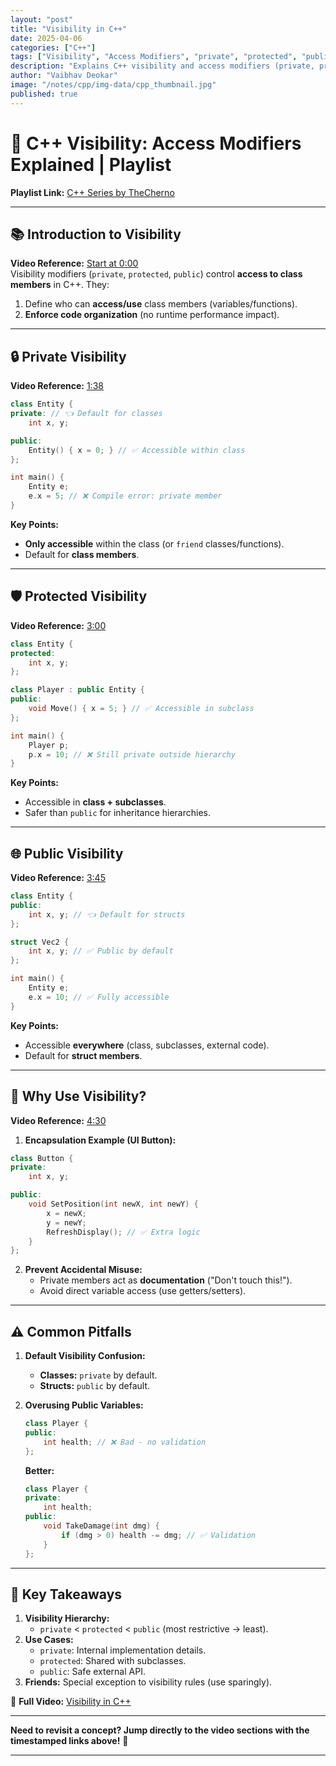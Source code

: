 ```yaml
---
layout: "post"
title: "Visibility in C++"
date: 2025-04-06
categories: ["C++"]
tags: ["Visibility", "Access Modifiers", "private", "protected", "public", "Encapsulation", "Classes", "Structs"]
description: "Explains C++ visibility and access modifiers (private, protected, public), their scope rules, default behavior, and importance for encapsulation."
author: "Vaibhav Deokar"
image: "/notes/cpp/img-data/cpp_thumbnail.jpg"
published: true
---
```

# 🎥 C++ Visibility: Access Modifiers Explained | Playlist  
**Playlist Link:** [C++ Series by TheCherno](https://www.youtube.com/watch?v=9RJTQmK0YPI&list=PLlrATfBNZ98dudnM48yfGUldqGD0S4FFb&index=10)  

---

## 📚 **Introduction to Visibility**  
**Video Reference:** [Start at 0:00](https://youtu.be/6OVQ8nh3KP0?t=0)  
Visibility modifiers (`private`, `protected`, `public`) control **access to class members** in C++. They:  
1. Define who can **access/use** class members (variables/functions).  
2. **Enforce code organization** (no runtime performance impact).  

---

## 🔒 **Private Visibility**  
**Video Reference:** [1:38](https://youtu.be/6OVQ8nh3KP0?t=98)  
```cpp  
class Entity {  
private: // 👈 Default for classes  
    int x, y;  

public:  
    Entity() { x = 0; } // ✅ Accessible within class  
};  

int main() {  
    Entity e;  
    e.x = 5; // ❌ Compile error: private member  
}  
```  
**Key Points:**  
- **Only accessible** within the class (or `friend` classes/functions).  
- Default for **class members**.  

---

## 🛡️ **Protected Visibility**  
**Video Reference:** [3:00](https://youtu.be/6OVQ8nh3KP0?t=180)  
```cpp  
class Entity {  
protected:  
    int x, y;  
};  

class Player : public Entity {  
public:  
    void Move() { x = 5; } // ✅ Accessible in subclass  
};  

int main() {  
    Player p;  
    p.x = 10; // ❌ Still private outside hierarchy  
}  
```  
**Key Points:**  
- Accessible in **class + subclasses**.  
- Safer than `public` for inheritance hierarchies.  

---

## 🌐 **Public Visibility**  
**Video Reference:** [3:45](https://youtu.be/6OVQ8nh3KP0?t=225)  
```cpp  
class Entity {  
public:  
    int x, y; // 👈 Default for structs  
};  

struct Vec2 {  
    int x, y; // ✅ Public by default  
};  

int main() {  
    Entity e;  
    e.x = 10; // ✅ Fully accessible  
}  
```  
**Key Points:**  
- Accessible **everywhere** (class, subclasses, external code).  
- Default for **struct members**.  

---

## 🎯 **Why Use Visibility?**  
**Video Reference:** [4:30](https://youtu.be/6OVQ8nh3KP0?t=270)  
1. **Encapsulation Example (UI Button):**  
```cpp  
class Button {  
private:  
    int x, y;  

public:  
    void SetPosition(int newX, int newY) {  
        x = newX;  
        y = newY;  
        RefreshDisplay(); // ✅ Extra logic  
    }  
};  
```  
2. **Prevent Accidental Misuse:**  
   - Private members act as **documentation** ("Don't touch this!").  
   - Avoid direct variable access (use getters/setters).  

---

## ⚠️ **Common Pitfalls**  
1. **Default Visibility Confusion:**  
   - **Classes:** `private` by default.  
   - **Structs:** `public` by default.  

2. **Overusing Public Variables:**  
   ```cpp  
   class Player {  
   public:  
       int health; // ❌ Bad - no validation  
   };  
   ```  
   **Better:**  
   ```cpp  
   class Player {  
   private:  
       int health;  
   public:  
       void TakeDamage(int dmg) {  
           if (dmg > 0) health -= dmg; // ✅ Validation  
       }  
   };  
   ```  

---

## 📌 **Key Takeaways**  
1. **Visibility Hierarchy:**  
   - `private` < `protected` < `public` (most restrictive → least).  
2. **Use Cases:**  
   - `private`: Internal implementation details.  
   - `protected`: Shared with subclasses.  
   - `public`: Safe external API.  
3. **Friends:** Special exception to visibility rules (use sparingly).  

🔗 **Full Video:** [Visibility in C++](https://youtu.be/6OVQ8nh3KP0)  

--- 

**Need to revisit a concept? Jump directly to the video sections with the timestamped links above!** 🚀  

---
